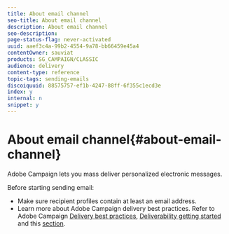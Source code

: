 ```yaml
---
title: About email channel
seo-title: About email channel
description: About email channel
seo-description: 
page-status-flag: never-activated
uuid: aaef3c4a-99b2-4554-9a78-bb66459e45a4
contentOwner: sauviat
products: SG_CAMPAIGN/CLASSIC
audience: delivery
content-type: reference
topic-tags: sending-emails
discoiquuid: 88575757-ef1b-4247-88ff-6f355c1ecd3e
index: y
internal: n
snippet: y
---
```


# About email channel{#about-email-channel}

Adobe Campaign lets you mass deliver personalized electronic messages.

Before starting sending email:

* Make sure recipient profiles contain at least an email address.
* Learn more about Adobe Campaign delivery best practices. Refer to Adobe Campaign [Delivery best practices](https://docs.campaign.adobe.com/doc/AC/getting_started/EN/deliveryBestPractices.md), [Deliverability getting started](https://docs.campaign.adobe.com/doc/AC/getting_started/EN/deliverability.md) and this [section](../../delivery/using/about-deliverability.md).

